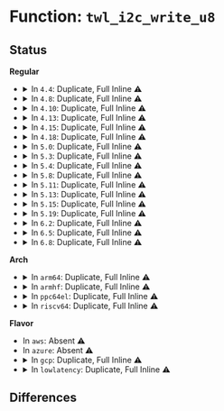 # Function: <code>twl_i2c_write_u8</code>

## Status
<b>Regular</b>
<ul>
<li>
<details>
<summary>In <code>4.4</code>: Duplicate, Full Inline ⚠️</summary>

**Collision:** Static Duplication

**Inline:** Full

**Transformation:** False

**Instances:**

```
In drivers/mfd/twl-core.c (ffffffff81587cfa)
Location: include/linux/i2c/twl.h:189
Inline: True
Inline callers:
  - drivers/mfd/twl-core.c:twl_probe
  - drivers/mfd/twl-core.c:twl_probe
  - drivers/mfd/twl-core.c:twl_probe
  - drivers/mfd/twl-core.c:twl_probe
  - drivers/mfd/twl-core.c:twl_probe
  - drivers/mfd/twl-core.c:twl_probe
  - drivers/mfd/twl-core.c:twl_probe
  - drivers/mfd/twl-core.c:twl_probe
```
```
In drivers/mfd/twl4030-irq.c (ffffffff81588c79)
Location: include/linux/i2c/twl.h:189
Inline: True
Inline callers:
  - drivers/mfd/twl4030-irq.c:twl4030_init_irq
```
```
In drivers/mfd/twl6030-irq.c (ffffffff81588fdf)
Location: include/linux/i2c/twl.h:189
Inline: True
Inline callers:
  - drivers/mfd/twl6030-irq.c:twl6030_interrupt_unmask
  - drivers/mfd/twl6030-irq.c:twl6030_interrupt_mask
  - drivers/mfd/twl6030-irq.c:twl6030_mmc_card_detect_config
  - drivers/mfd/twl6030-irq.c:twl6030_mmc_card_detect_config
```
```
In drivers/mfd/twl4030-audio.c (ffffffff81589342)
Location: include/linux/i2c/twl.h:189
Inline: True
Inline callers:
  - drivers/mfd/twl4030-audio.c:twl4030_audio_set_resource
  - drivers/mfd/twl4030-audio.c:twl4030_audio_probe
```
</details>
</li>
<li>
<details>
<summary>In <code>4.8</code>: Duplicate, Full Inline ⚠️</summary>

**Collision:** Static Duplication

**Inline:** Full

**Transformation:** False

**Instances:**

```
In drivers/mfd/twl-core.c (ffffffff815dcf91)
Location: include/linux/i2c/twl.h:189
Inline: True
Inline callers:
  - drivers/mfd/twl-core.c:twl_probe
  - drivers/mfd/twl-core.c:twl_probe
  - drivers/mfd/twl-core.c:twl_probe
  - drivers/mfd/twl-core.c:twl_probe
  - drivers/mfd/twl-core.c:twl_probe
  - drivers/mfd/twl-core.c:twl_probe
  - drivers/mfd/twl-core.c:twl_probe
  - drivers/mfd/twl-core.c:twl_probe
```
```
In drivers/mfd/twl4030-irq.c (ffffffff815ddcdd)
Location: include/linux/i2c/twl.h:189
Inline: True
Inline callers:
  - drivers/mfd/twl4030-irq.c:twl4030_init_irq
```
```
In drivers/mfd/twl6030-irq.c (ffffffff815de203)
Location: include/linux/i2c/twl.h:189
Inline: True
Inline callers:
  - drivers/mfd/twl6030-irq.c:twl6030_mmc_card_detect_config
  - drivers/mfd/twl6030-irq.c:twl6030_mmc_card_detect_config
  - drivers/mfd/twl6030-irq.c:twl6030_interrupt_mask
  - drivers/mfd/twl6030-irq.c:twl6030_interrupt_unmask
```
```
In drivers/mfd/twl4030-audio.c (ffffffff815de6d7)
Location: include/linux/i2c/twl.h:189
Inline: True
Inline callers:
  - drivers/mfd/twl4030-audio.c:twl4030_audio_probe
  - drivers/mfd/twl4030-audio.c:twl4030_audio_set_resource
```
</details>
</li>
<li>
<details>
<summary>In <code>4.10</code>: Duplicate, Full Inline ⚠️</summary>

**Collision:** Static Duplication

**Inline:** Full

**Transformation:** False

**Instances:**

```
In drivers/mfd/twl-core.c (ffffffff81609c61)
Location: include/linux/i2c/twl.h:189
Inline: True
Inline callers:
  - drivers/mfd/twl-core.c:twl_probe
  - drivers/mfd/twl-core.c:twl_probe
  - drivers/mfd/twl-core.c:twl_probe
  - drivers/mfd/twl-core.c:twl_probe
  - drivers/mfd/twl-core.c:twl_probe
  - drivers/mfd/twl-core.c:twl_probe
  - drivers/mfd/twl-core.c:twl_probe
  - drivers/mfd/twl-core.c:twl_probe
```
```
In drivers/mfd/twl4030-irq.c (ffffffff8160a96d)
Location: include/linux/i2c/twl.h:189
Inline: True
Inline callers:
  - drivers/mfd/twl4030-irq.c:twl4030_init_irq
```
```
In drivers/mfd/twl6030-irq.c (ffffffff8160ae93)
Location: include/linux/i2c/twl.h:189
Inline: True
Inline callers:
  - drivers/mfd/twl6030-irq.c:twl6030_mmc_card_detect_config
  - drivers/mfd/twl6030-irq.c:twl6030_mmc_card_detect_config
  - drivers/mfd/twl6030-irq.c:twl6030_interrupt_mask
  - drivers/mfd/twl6030-irq.c:twl6030_interrupt_unmask
```
```
In drivers/mfd/twl4030-audio.c (ffffffff8160b367)
Location: include/linux/i2c/twl.h:189
Inline: True
Inline callers:
  - drivers/mfd/twl4030-audio.c:twl4030_audio_probe
  - drivers/mfd/twl4030-audio.c:twl4030_audio_set_resource
```
</details>
</li>
<li>
<details>
<summary>In <code>4.13</code>: Duplicate, Full Inline ⚠️</summary>

**Collision:** Static Duplication

**Inline:** Full

**Transformation:** False

**Instances:**

```
In drivers/mfd/twl-core.c (ffffffff8161df57)
Location: include/linux/i2c/twl.h:189
Inline: True
Inline callers:
  - drivers/mfd/twl-core.c:twl_probe
  - drivers/mfd/twl-core.c:twl_probe
  - drivers/mfd/twl-core.c:twl_probe
  - drivers/mfd/twl-core.c:twl_probe
  - drivers/mfd/twl-core.c:twl_probe
  - drivers/mfd/twl-core.c:twl_probe
  - drivers/mfd/twl-core.c:twl_probe
  - drivers/mfd/twl-core.c:twl_probe
```
```
In drivers/mfd/twl4030-irq.c (ffffffff8161ec32)
Location: include/linux/i2c/twl.h:189
Inline: True
Inline callers:
  - drivers/mfd/twl4030-irq.c:twl4030_init_irq
```
```
In drivers/mfd/twl6030-irq.c (ffffffff8161efc3)
Location: include/linux/i2c/twl.h:189
Inline: True
Inline callers:
  - drivers/mfd/twl6030-irq.c:twl6030_mmc_card_detect_config
  - drivers/mfd/twl6030-irq.c:twl6030_mmc_card_detect_config
  - drivers/mfd/twl6030-irq.c:twl6030_interrupt_mask
  - drivers/mfd/twl6030-irq.c:twl6030_interrupt_unmask
```
```
In drivers/mfd/twl4030-audio.c (ffffffff8161f496)
Location: include/linux/i2c/twl.h:189
Inline: True
Inline callers:
  - drivers/mfd/twl4030-audio.c:twl4030_audio_probe
  - drivers/mfd/twl4030-audio.c:twl4030_audio_set_resource
```
</details>
</li>
<li>
<details>
<summary>In <code>4.15</code>: Duplicate, Full Inline ⚠️</summary>

**Collision:** Static Duplication

**Inline:** Full

**Transformation:** False

**Instances:**

```
In drivers/mfd/twl-core.c (ffffffff8168679d)
Location: include/linux/mfd/twl.h:189
Inline: True
Inline callers:
  - drivers/mfd/twl-core.c:twl_probe
  - drivers/mfd/twl-core.c:twl_probe
  - drivers/mfd/twl-core.c:twl_probe
  - drivers/mfd/twl-core.c:twl_probe
  - drivers/mfd/twl-core.c:twl_probe
  - drivers/mfd/twl-core.c:twl_probe
  - drivers/mfd/twl-core.c:twl_probe
  - drivers/mfd/twl-core.c:twl_probe
```
```
In drivers/mfd/twl4030-irq.c (ffffffff81687472)
Location: include/linux/mfd/twl.h:189
Inline: True
Inline callers:
  - drivers/mfd/twl4030-irq.c:twl4030_init_irq
```
```
In drivers/mfd/twl6030-irq.c (ffffffff81687803)
Location: include/linux/mfd/twl.h:189
Inline: True
Inline callers:
  - drivers/mfd/twl6030-irq.c:twl6030_mmc_card_detect_config
  - drivers/mfd/twl6030-irq.c:twl6030_mmc_card_detect_config
  - drivers/mfd/twl6030-irq.c:twl6030_interrupt_mask
  - drivers/mfd/twl6030-irq.c:twl6030_interrupt_unmask
```
```
In drivers/mfd/twl4030-audio.c (ffffffff81687cd6)
Location: include/linux/mfd/twl.h:189
Inline: True
Inline callers:
  - drivers/mfd/twl4030-audio.c:twl4030_audio_probe
  - drivers/mfd/twl4030-audio.c:twl4030_audio_set_resource
```
</details>
</li>
<li>
<details>
<summary>In <code>4.18</code>: Duplicate, Full Inline ⚠️</summary>

**Collision:** Static Duplication

**Inline:** Full

**Transformation:** False

**Instances:**

```
In drivers/mfd/twl-core.c (ffffffff816c27c0)
Location: include/linux/mfd/twl.h:189
Inline: True
Inline callers:
  - drivers/mfd/twl-core.c:twl_probe
  - drivers/mfd/twl-core.c:twl_probe
  - drivers/mfd/twl-core.c:twl_probe
  - drivers/mfd/twl-core.c:twl_probe
  - drivers/mfd/twl-core.c:twl_probe
  - drivers/mfd/twl-core.c:twl_probe
  - drivers/mfd/twl-core.c:twl_probe
  - drivers/mfd/twl-core.c:twl_probe
```
```
In drivers/mfd/twl4030-irq.c (ffffffff816c338a)
Location: include/linux/mfd/twl.h:189
Inline: True
Inline callers:
  - drivers/mfd/twl4030-irq.c:twl4030_init_irq
```
```
In drivers/mfd/twl6030-irq.c (ffffffff816c3972)
Location: include/linux/mfd/twl.h:189
Inline: True
Inline callers:
  - drivers/mfd/twl6030-irq.c:twl6030_mmc_card_detect_config
  - drivers/mfd/twl6030-irq.c:twl6030_mmc_card_detect_config
  - drivers/mfd/twl6030-irq.c:twl6030_interrupt_mask
  - drivers/mfd/twl6030-irq.c:twl6030_interrupt_unmask
```
```
In drivers/mfd/twl4030-audio.c (ffffffff816c3e53)
Location: include/linux/mfd/twl.h:189
Inline: True
Inline callers:
  - drivers/mfd/twl4030-audio.c:twl4030_audio_probe
  - drivers/mfd/twl4030-audio.c:twl4030_audio_set_resource
```
</details>
</li>
<li>
<details>
<summary>In <code>5.0</code>: Duplicate, Full Inline ⚠️</summary>

**Collision:** Static Duplication

**Inline:** Full

**Transformation:** False

**Instances:**

```
In drivers/mfd/twl-core.c (ffffffff816e38e8)
Location: include/linux/mfd/twl.h:189
Inline: True
Inline callers:
  - drivers/mfd/twl-core.c:twl_probe
  - drivers/mfd/twl-core.c:twl_probe
  - drivers/mfd/twl-core.c:twl_probe
  - drivers/mfd/twl-core.c:twl_probe
  - drivers/mfd/twl-core.c:twl_probe
  - drivers/mfd/twl-core.c:twl_probe
  - drivers/mfd/twl-core.c:twl_probe
  - drivers/mfd/twl-core.c:twl_probe
```
```
In drivers/mfd/twl4030-irq.c (ffffffff816e477a)
Location: include/linux/mfd/twl.h:189
Inline: True
Inline callers:
  - drivers/mfd/twl4030-irq.c:twl4030_init_irq
```
```
In drivers/mfd/twl6030-irq.c (ffffffff816e4d62)
Location: include/linux/mfd/twl.h:189
Inline: True
Inline callers:
  - drivers/mfd/twl6030-irq.c:twl6030_mmc_card_detect_config
  - drivers/mfd/twl6030-irq.c:twl6030_mmc_card_detect_config
  - drivers/mfd/twl6030-irq.c:twl6030_interrupt_mask
  - drivers/mfd/twl6030-irq.c:twl6030_interrupt_unmask
```
```
In drivers/mfd/twl4030-audio.c (ffffffff816e5243)
Location: include/linux/mfd/twl.h:189
Inline: True
Inline callers:
  - drivers/mfd/twl4030-audio.c:twl4030_audio_probe
  - drivers/mfd/twl4030-audio.c:twl4030_audio_set_resource
```
</details>
</li>
<li>
<details>
<summary>In <code>5.3</code>: Duplicate, Full Inline ⚠️</summary>

**Collision:** Static Duplication

**Inline:** Full

**Transformation:** False

**Instances:**

```
In drivers/mfd/twl-core.c (ffffffff8171d558)
Location: include/linux/mfd/twl.h:175
Inline: True
Inline callers:
  - drivers/mfd/twl-core.c:twl_probe
  - drivers/mfd/twl-core.c:twl_probe
  - drivers/mfd/twl-core.c:twl_probe
  - drivers/mfd/twl-core.c:twl_probe
  - drivers/mfd/twl-core.c:twl_probe
  - drivers/mfd/twl-core.c:twl_probe
  - drivers/mfd/twl-core.c:twl_probe
  - drivers/mfd/twl-core.c:twl_probe
```
```
In drivers/mfd/twl4030-irq.c (ffffffff8171de06)
Location: include/linux/mfd/twl.h:175
Inline: True
Inline callers:
  - drivers/mfd/twl4030-irq.c:twl4030_init_irq
```
```
In drivers/mfd/twl6030-irq.c (ffffffff8171e413)
Location: include/linux/mfd/twl.h:175
Inline: True
Inline callers:
  - drivers/mfd/twl6030-irq.c:twl6030_mmc_card_detect_config
  - drivers/mfd/twl6030-irq.c:twl6030_mmc_card_detect_config
  - drivers/mfd/twl6030-irq.c:twl6030_interrupt_mask
  - drivers/mfd/twl6030-irq.c:twl6030_interrupt_unmask
```
```
In drivers/mfd/twl4030-audio.c (ffffffff8171e89b)
Location: include/linux/mfd/twl.h:175
Inline: True
Inline callers:
  - drivers/mfd/twl4030-audio.c:twl4030_audio_probe
  - drivers/mfd/twl4030-audio.c:twl4030_audio_set_resource
```
</details>
</li>
<li>
<details>
<summary>In <code>5.4</code>: Duplicate, Full Inline ⚠️</summary>

**Collision:** Static Duplication

**Inline:** Full

**Transformation:** False

**Instances:**

```
In drivers/mfd/twl-core.c (ffffffff8174182b)
Location: include/linux/mfd/twl.h:175
Inline: True
Inline callers:
  - drivers/mfd/twl-core.c:twl_probe
  - drivers/mfd/twl-core.c:twl_probe
  - drivers/mfd/twl-core.c:twl_probe
  - drivers/mfd/twl-core.c:twl_probe
  - drivers/mfd/twl-core.c:twl_probe
  - drivers/mfd/twl-core.c:twl_probe
  - drivers/mfd/twl-core.c:twl_probe
  - drivers/mfd/twl-core.c:twl_probe
```
```
In drivers/mfd/twl4030-irq.c (ffffffff817420d6)
Location: include/linux/mfd/twl.h:175
Inline: True
Inline callers:
  - drivers/mfd/twl4030-irq.c:twl4030_init_irq
```
```
In drivers/mfd/twl6030-irq.c (ffffffff817426e3)
Location: include/linux/mfd/twl.h:175
Inline: True
Inline callers:
  - drivers/mfd/twl6030-irq.c:twl6030_mmc_card_detect_config
  - drivers/mfd/twl6030-irq.c:twl6030_mmc_card_detect_config
  - drivers/mfd/twl6030-irq.c:twl6030_interrupt_mask
  - drivers/mfd/twl6030-irq.c:twl6030_interrupt_unmask
```
```
In drivers/mfd/twl4030-audio.c (ffffffff81742b6b)
Location: include/linux/mfd/twl.h:175
Inline: True
Inline callers:
  - drivers/mfd/twl4030-audio.c:twl4030_audio_probe
  - drivers/mfd/twl4030-audio.c:twl4030_audio_set_resource
```
</details>
</li>
<li>
<details>
<summary>In <code>5.8</code>: Duplicate, Full Inline ⚠️</summary>

**Collision:** Static Duplication

**Inline:** Full

**Transformation:** False

**Instances:**

```
In drivers/mfd/twl-core.c (ffffffff817ff344)
Location: include/linux/mfd/twl.h:175
Inline: True
Inline callers:
  - drivers/mfd/twl-core.c:twl_probe
  - drivers/mfd/twl-core.c:twl_probe
  - drivers/mfd/twl-core.c:clocks_init
  - drivers/mfd/twl-core.c:clocks_init
  - drivers/mfd/twl-core.c:clocks_init
  - drivers/mfd/twl-core.c:clocks_init
  - drivers/mfd/twl-core.c:twl_read_idcode_register
  - drivers/mfd/twl-core.c:twl_read_idcode_register
```
```
In drivers/mfd/twl4030-irq.c (ffffffff817ffa10)
Location: include/linux/mfd/twl.h:175
Inline: True
```
```
In drivers/mfd/twl6030-irq.c (ffffffff8180021a)
Location: include/linux/mfd/twl.h:175
Inline: True
Inline callers:
  - drivers/mfd/twl6030-irq.c:twl6030_mmc_card_detect_config
  - drivers/mfd/twl6030-irq.c:twl6030_mmc_card_detect_config
  - drivers/mfd/twl6030-irq.c:twl6030_mmc_card_detect_config
  - drivers/mfd/twl6030-irq.c:twl6030_mmc_card_detect_config
  - drivers/mfd/twl6030-irq.c:twl6030_interrupt_mask
```
```
In drivers/mfd/twl4030-audio.c (ffffffff8180064b)
Location: include/linux/mfd/twl.h:175
Inline: True
Inline callers:
  - drivers/mfd/twl4030-audio.c:twl4030_audio_probe
  - drivers/mfd/twl4030-audio.c:twl4030_audio_set_resource
```
</details>
</li>
<li>
<details>
<summary>In <code>5.11</code>: Duplicate, Full Inline ⚠️</summary>

**Collision:** Static Duplication

**Inline:** Full

**Transformation:** False

**Instances:**

```
In drivers/mfd/twl-core.c (ffffffff81810774)
Location: include/linux/mfd/twl.h:175
Inline: True
Inline callers:
  - drivers/mfd/twl-core.c:twl_probe
  - drivers/mfd/twl-core.c:twl_probe
  - drivers/mfd/twl-core.c:clocks_init
  - drivers/mfd/twl-core.c:clocks_init
  - drivers/mfd/twl-core.c:clocks_init
  - drivers/mfd/twl-core.c:clocks_init
  - drivers/mfd/twl-core.c:twl_read_idcode_register
  - drivers/mfd/twl-core.c:twl_read_idcode_register
```
```
In drivers/mfd/twl4030-irq.c (ffffffff81810cb0)
Location: include/linux/mfd/twl.h:175
Inline: True
```
```
In drivers/mfd/twl6030-irq.c (ffffffff818112aa)
Location: include/linux/mfd/twl.h:175
Inline: True
Inline callers:
  - drivers/mfd/twl6030-irq.c:twl6030_mmc_card_detect_config
  - drivers/mfd/twl6030-irq.c:twl6030_mmc_card_detect_config
  - drivers/mfd/twl6030-irq.c:twl6030_mmc_card_detect_config
  - drivers/mfd/twl6030-irq.c:twl6030_mmc_card_detect_config
  - drivers/mfd/twl6030-irq.c:twl6030_interrupt_mask
```
```
In drivers/mfd/twl4030-audio.c (ffffffff8181164b)
Location: include/linux/mfd/twl.h:175
Inline: True
Inline callers:
  - drivers/mfd/twl4030-audio.c:twl4030_audio_probe
  - drivers/mfd/twl4030-audio.c:twl4030_audio_set_resource
```
</details>
</li>
<li>
<details>
<summary>In <code>5.13</code>: Duplicate, Full Inline ⚠️</summary>

**Collision:** Static Duplication

**Inline:** Full

**Transformation:** False

**Instances:**

```
In drivers/mfd/twl-core.c (ffffffff817f4f14)
Location: include/linux/mfd/twl.h:175
Inline: True
Inline callers:
  - drivers/mfd/twl-core.c:twl_probe
  - drivers/mfd/twl-core.c:twl_probe
  - drivers/mfd/twl-core.c:twl_probe
  - drivers/mfd/twl-core.c:twl_probe
  - drivers/mfd/twl-core.c:twl_probe
  - drivers/mfd/twl-core.c:twl_probe
  - drivers/mfd/twl-core.c:twl_probe
  - drivers/mfd/twl-core.c:twl_probe
```
```
In drivers/mfd/twl4030-irq.c (ffffffff817f5430)
Location: include/linux/mfd/twl.h:175
Inline: True
```
```
In drivers/mfd/twl6030-irq.c (ffffffff817f5a1a)
Location: include/linux/mfd/twl.h:175
Inline: True
Inline callers:
  - drivers/mfd/twl6030-irq.c:twl6030_mmc_card_detect_config
  - drivers/mfd/twl6030-irq.c:twl6030_mmc_card_detect_config
  - drivers/mfd/twl6030-irq.c:twl6030_mmc_card_detect_config
  - drivers/mfd/twl6030-irq.c:twl6030_mmc_card_detect_config
  - drivers/mfd/twl6030-irq.c:twl6030_interrupt_mask
```
```
In drivers/mfd/twl4030-audio.c (ffffffff817f5dbb)
Location: include/linux/mfd/twl.h:175
Inline: True
Inline callers:
  - drivers/mfd/twl4030-audio.c:twl4030_audio_probe
  - drivers/mfd/twl4030-audio.c:twl4030_audio_set_resource
```
</details>
</li>
<li>
<details>
<summary>In <code>5.15</code>: Duplicate, Full Inline ⚠️</summary>

**Collision:** Static Duplication

**Inline:** Full

**Transformation:** False

**Instances:**

```
In drivers/mfd/twl-core.c (ffffffff8187df84)
Location: include/linux/mfd/twl.h:175
Inline: True
Inline callers:
  - drivers/mfd/twl-core.c:twl_probe
  - drivers/mfd/twl-core.c:twl_probe
  - drivers/mfd/twl-core.c:twl_probe
  - drivers/mfd/twl-core.c:twl_probe
  - drivers/mfd/twl-core.c:twl_probe
  - drivers/mfd/twl-core.c:twl_probe
  - drivers/mfd/twl-core.c:twl_probe
  - drivers/mfd/twl-core.c:twl_probe
```
```
In drivers/mfd/twl4030-irq.c (ffffffff8187e5a5)
Location: include/linux/mfd/twl.h:175
Inline: True
```
```
In drivers/mfd/twl6030-irq.c (ffffffff8187ebaa)
Location: include/linux/mfd/twl.h:175
Inline: True
Inline callers:
  - drivers/mfd/twl6030-irq.c:twl6030_mmc_card_detect_config
  - drivers/mfd/twl6030-irq.c:twl6030_mmc_card_detect_config
  - drivers/mfd/twl6030-irq.c:twl6030_mmc_card_detect_config
  - drivers/mfd/twl6030-irq.c:twl6030_mmc_card_detect_config
  - drivers/mfd/twl6030-irq.c:twl6030_interrupt_mask
```
```
In drivers/mfd/twl4030-audio.c (ffffffff8187f04b)
Location: include/linux/mfd/twl.h:175
Inline: True
Inline callers:
  - drivers/mfd/twl4030-audio.c:twl4030_audio_probe
  - drivers/mfd/twl4030-audio.c:twl4030_audio_set_resource
```
</details>
</li>
<li>
<details>
<summary>In <code>5.19</code>: Duplicate, Full Inline ⚠️</summary>

**Collision:** Static Duplication

**Inline:** Full

**Transformation:** False

**Instances:**

```
In drivers/mfd/twl-core.c (ffffffff819c62ff)
Location: include/linux/mfd/twl.h:175
Inline: True
Inline callers:
  - drivers/mfd/twl-core.c:twl_probe
  - drivers/mfd/twl-core.c:twl_probe
  - drivers/mfd/twl-core.c:twl_probe
  - drivers/mfd/twl-core.c:twl_probe
  - drivers/mfd/twl-core.c:twl_probe
  - drivers/mfd/twl-core.c:twl_probe
  - drivers/mfd/twl-core.c:twl_probe
  - drivers/mfd/twl-core.c:twl_probe
```
```
In drivers/mfd/twl4030-irq.c (ffffffff819c6a85)
Location: include/linux/mfd/twl.h:175
Inline: True
```
```
In drivers/mfd/twl6030-irq.c (ffffffff819c7122)
Location: include/linux/mfd/twl.h:175
Inline: True
Inline callers:
  - drivers/mfd/twl6030-irq.c:twl6030_mmc_card_detect_config
  - drivers/mfd/twl6030-irq.c:twl6030_mmc_card_detect_config
  - drivers/mfd/twl6030-irq.c:twl6030_interrupt_mask
  - drivers/mfd/twl6030-irq.c:twl6030_interrupt_unmask
```
```
In drivers/mfd/twl4030-audio.c (ffffffff819c755b)
Location: include/linux/mfd/twl.h:175
Inline: True
Inline callers:
  - drivers/mfd/twl4030-audio.c:twl4030_audio_probe
  - drivers/mfd/twl4030-audio.c:twl4030_audio_set_resource
```
</details>
</li>
<li>
<details>
<summary>In <code>6.2</code>: Duplicate, Full Inline ⚠️</summary>

**Collision:** Static Duplication

**Inline:** Full

**Transformation:** False

**Instances:**

```
In drivers/mfd/twl-core.c (ffffffff81b3cd3c)
Location: include/linux/mfd/twl.h:175
Inline: True
Inline callers:
  - drivers/mfd/twl-core.c:twl_probe
  - drivers/mfd/twl-core.c:twl_probe
  - drivers/mfd/twl-core.c:twl_probe
  - drivers/mfd/twl-core.c:twl_probe
  - drivers/mfd/twl-core.c:twl_probe
  - drivers/mfd/twl-core.c:twl_probe
  - drivers/mfd/twl-core.c:twl_probe
  - drivers/mfd/twl-core.c:twl_probe
```
```
In drivers/mfd/twl4030-irq.c (ffffffff81b3d5e8)
Location: include/linux/mfd/twl.h:175
Inline: True
```
```
In drivers/mfd/twl6030-irq.c (ffffffff81b3de82)
Location: include/linux/mfd/twl.h:175
Inline: True
Inline callers:
  - drivers/mfd/twl6030-irq.c:twl6030_mmc_card_detect_config
  - drivers/mfd/twl6030-irq.c:twl6030_mmc_card_detect_config
  - drivers/mfd/twl6030-irq.c:twl6030_interrupt_mask
  - drivers/mfd/twl6030-irq.c:twl6030_interrupt_unmask
```
```
In drivers/mfd/twl4030-audio.c (ffffffff81b3e425)
Location: include/linux/mfd/twl.h:175
Inline: True
Inline callers:
  - drivers/mfd/twl4030-audio.c:twl4030_audio_probe
  - drivers/mfd/twl4030-audio.c:twl4030_audio_set_resource
```
</details>
</li>
<li>
<details>
<summary>In <code>6.5</code>: Duplicate, Full Inline ⚠️</summary>

**Collision:** Static Duplication

**Inline:** Full

**Transformation:** False

**Instances:**

```
In drivers/mfd/twl-core.c (ffffffff81b90222)
Location: include/linux/mfd/twl.h:177
Inline: True
Inline callers:
  - drivers/mfd/twl-core.c:twl_probe
  - drivers/mfd/twl-core.c:twl_probe
  - drivers/mfd/twl-core.c:twl_probe
  - drivers/mfd/twl-core.c:twl_probe
  - drivers/mfd/twl-core.c:twl_probe
  - drivers/mfd/twl-core.c:twl_probe
  - drivers/mfd/twl-core.c:twl_probe
  - drivers/mfd/twl-core.c:twl_probe
```
```
In drivers/mfd/twl4030-irq.c (ffffffff81b90a68)
Location: include/linux/mfd/twl.h:177
Inline: True
```
```
In drivers/mfd/twl6030-irq.c (ffffffff81b91312)
Location: include/linux/mfd/twl.h:177
Inline: True
Inline callers:
  - drivers/mfd/twl6030-irq.c:twl6030_mmc_card_detect_config
  - drivers/mfd/twl6030-irq.c:twl6030_mmc_card_detect_config
  - drivers/mfd/twl6030-irq.c:twl6030_interrupt_mask
  - drivers/mfd/twl6030-irq.c:twl6030_interrupt_unmask
```
```
In drivers/mfd/twl4030-audio.c (ffffffff81b918b5)
Location: include/linux/mfd/twl.h:177
Inline: True
Inline callers:
  - drivers/mfd/twl4030-audio.c:twl4030_audio_probe
  - drivers/mfd/twl4030-audio.c:twl4030_audio_set_resource
```
</details>
</li>
<li>
<details>
<summary>In <code>6.8</code>: Duplicate, Full Inline ⚠️</summary>

**Collision:** Static Duplication

**Inline:** Full

**Transformation:** False

**Instances:**

```
In drivers/mfd/twl-core.c (ffffffff81be4188)
Location: include/linux/mfd/twl.h:177
Inline: True
Inline callers:
  - drivers/mfd/twl-core.c:twl_probe
  - drivers/mfd/twl-core.c:twl_probe
  - drivers/mfd/twl-core.c:twl_probe
  - drivers/mfd/twl-core.c:twl_probe
  - drivers/mfd/twl-core.c:twl_probe
  - drivers/mfd/twl-core.c:twl_probe
  - drivers/mfd/twl-core.c:twl_probe
  - drivers/mfd/twl-core.c:twl_probe
```
```
In drivers/mfd/twl4030-irq.c (ffffffff81be49d8)
Location: include/linux/mfd/twl.h:177
Inline: True
```
```
In drivers/mfd/twl6030-irq.c (ffffffff81be52b2)
Location: include/linux/mfd/twl.h:177
Inline: True
Inline callers:
  - drivers/mfd/twl6030-irq.c:twl6030_mmc_card_detect_config
  - drivers/mfd/twl6030-irq.c:twl6030_mmc_card_detect_config
  - drivers/mfd/twl6030-irq.c:twl6030_interrupt_mask
  - drivers/mfd/twl6030-irq.c:twl6030_interrupt_unmask
```
```
In drivers/mfd/twl4030-audio.c (ffffffff81be5855)
Location: include/linux/mfd/twl.h:177
Inline: True
Inline callers:
  - drivers/mfd/twl4030-audio.c:twl4030_audio_probe
  - drivers/mfd/twl4030-audio.c:twl4030_audio_set_resource
```
</details>
</li>
</ul>
<b>Arch</b>
<ul>
<li>
<details>
<summary>In <code>arm64</code>: Duplicate, Full Inline ⚠️</summary>

**Collision:** Static Duplication

**Inline:** Full

**Transformation:** False

**Instances:**

```
In drivers/mfd/twl-core.c (ffff80001093d040)
Location: include/linux/mfd/twl.h:175
Inline: True
Inline callers:
  - drivers/mfd/twl-core.c:twl_probe
  - drivers/mfd/twl-core.c:twl_probe
  - drivers/mfd/twl-core.c:twl_probe
  - drivers/mfd/twl-core.c:twl_probe
  - drivers/mfd/twl-core.c:twl_probe
  - drivers/mfd/twl-core.c:twl_probe
  - drivers/mfd/twl-core.c:twl_probe
  - drivers/mfd/twl-core.c:twl_probe
```
```
In drivers/mfd/twl4030-irq.c (ffff80001093d9f0)
Location: include/linux/mfd/twl.h:175
Inline: True
Inline callers:
  - drivers/mfd/twl4030-irq.c:twl4030_init_irq
```
```
In drivers/mfd/twl6030-irq.c (ffff80001093dffc)
Location: include/linux/mfd/twl.h:175
Inline: True
Inline callers:
  - drivers/mfd/twl6030-irq.c:twl6030_mmc_card_detect_config
  - drivers/mfd/twl6030-irq.c:twl6030_mmc_card_detect_config
  - drivers/mfd/twl6030-irq.c:twl6030_interrupt_mask
  - drivers/mfd/twl6030-irq.c:twl6030_interrupt_unmask
  - drivers/mfd/twl6030-irq.c:twl6030_irq_thread
```
```
In drivers/mfd/twl4030-audio.c (ffff80001093eb28)
Location: include/linux/mfd/twl.h:175
Inline: True
Inline callers:
  - drivers/mfd/twl4030-audio.c:twl4030_audio_probe
  - drivers/mfd/twl4030-audio.c:twl4030_audio_set_resource
```
</details>
</li>
<li>
<details>
<summary>In <code>armhf</code>: Duplicate, Full Inline ⚠️</summary>

**Collision:** Static Duplication

**Inline:** Full

**Transformation:** False

**Instances:**

```
In drivers/gpio/gpio-twl4030.c (c0873028)
Location: include/linux/mfd/twl.h:175
Inline: True
Inline callers:
  - drivers/gpio/gpio-twl4030.c:twl_set
  - drivers/gpio/gpio-twl4030.c:twl_free
  - drivers/gpio/gpio-twl4030.c:twl_request
  - drivers/gpio/gpio-twl4030.c:twl_request
  - drivers/gpio/gpio-twl4030.c:twl_request
  - drivers/gpio/gpio-twl4030.c:twl_request
  - drivers/gpio/gpio-twl4030.c:twl4030_set_gpio_direction
```
```
In drivers/regulator/twl-regulator.c (c09575f0)
Location: include/linux/mfd/twl.h:175
Inline: True
Inline callers:
  - drivers/regulator/twl-regulator.c:twlreg_probe
  - drivers/regulator/twl-regulator.c:twl4030smps_set_voltage
  - drivers/regulator/twl-regulator.c:twl4030ldo_set_voltage_sel
  - drivers/regulator/twl-regulator.c:twl4030reg_set_mode
  - drivers/regulator/twl-regulator.c:twl4030reg_set_mode
  - drivers/regulator/twl-regulator.c:twl4030reg_set_mode
  - drivers/regulator/twl-regulator.c:twl4030reg_set_mode
  - drivers/regulator/twl-regulator.c:twl4030reg_disable
  - drivers/regulator/twl-regulator.c:twl4030reg_enable
```
```
In drivers/regulator/twl6030-regulator.c (c0958000)
Location: include/linux/mfd/twl.h:175
Inline: True
Inline callers:
  - drivers/regulator/twl6030-regulator.c:twl6030smps_set_voltage_sel
  - drivers/regulator/twl6030-regulator.c:twl6030ldo_set_voltage_sel
  - drivers/regulator/twl6030-regulator.c:twl6030reg_set_mode
  - drivers/regulator/twl6030-regulator.c:twl6030reg_disable
  - drivers/regulator/twl6030-regulator.c:twl6030reg_enable
```
```
In drivers/mfd/twl-core.c (c0a25ad8)
Location: include/linux/mfd/twl.h:175
Inline: True
Inline callers:
  - drivers/mfd/twl-core.c:twl_probe
  - drivers/mfd/twl-core.c:twl_probe
  - drivers/mfd/twl-core.c:twl_probe
  - drivers/mfd/twl-core.c:twl_probe
  - drivers/mfd/twl-core.c:twl_probe
  - drivers/mfd/twl-core.c:twl_probe
  - drivers/mfd/twl-core.c:twl_probe
  - drivers/mfd/twl-core.c:twl_probe
```
```
In drivers/mfd/twl4030-irq.c (c0a2644c)
Location: include/linux/mfd/twl.h:175
Inline: True
Inline callers:
  - drivers/mfd/twl4030-irq.c:twl4030_init_irq
```
```
In drivers/mfd/twl6030-irq.c (c0a26ab4)
Location: include/linux/mfd/twl.h:175
Inline: True
Inline callers:
  - drivers/mfd/twl6030-irq.c:twl6030_mmc_card_detect_config
  - drivers/mfd/twl6030-irq.c:twl6030_mmc_card_detect_config
  - drivers/mfd/twl6030-irq.c:twl6030_interrupt_mask
  - drivers/mfd/twl6030-irq.c:twl6030_interrupt_unmask
  - drivers/mfd/twl6030-irq.c:twl6030_irq_thread
```
```
In drivers/mfd/twl4030-power.c (c0a2777c)
Location: include/linux/mfd/twl.h:175
Inline: True
Inline callers:
  - drivers/mfd/twl4030-power.c:twl4030_power_probe
  - drivers/mfd/twl4030-power.c:twl4030_power_probe
  - drivers/mfd/twl4030-power.c:twl4030_power_probe
  - drivers/mfd/twl4030-power.c:twl4030_power_probe
  - drivers/mfd/twl4030-power.c:twl4030_power_probe
  - drivers/mfd/twl4030-power.c:twl4030_power_probe
  - drivers/mfd/twl4030-power.c:twl4030_power_probe
  - drivers/mfd/twl4030-power.c:twl4030_power_off
  - drivers/mfd/twl4030-power.c:twl4030_power_off
  - drivers/mfd/twl4030-power.c:twl4030_power_off
  - drivers/mfd/twl4030-power.c:twl4030_power_off
  - drivers/mfd/twl4030-power.c:twl4030_power_off
  - drivers/mfd/twl4030-power.c:twl4030_power_configure_scripts
  - drivers/mfd/twl4030-power.c:twl4030_power_configure_scripts
  - drivers/mfd/twl4030-power.c:twl4030_power_configure_scripts
  - drivers/mfd/twl4030-power.c:twl4030_power_configure_scripts
  - drivers/mfd/twl4030-power.c:twl4030_power_configure_scripts
  - drivers/mfd/twl4030-power.c:twl4030_power_configure_scripts
  - drivers/mfd/twl4030-power.c:twl4030_power_configure_scripts
  - drivers/mfd/twl4030-power.c:twl4030_power_configure_scripts
  - drivers/mfd/twl4030-power.c:twl4030_power_configure_scripts
  - drivers/mfd/twl4030-power.c:twl4030_power_configure_scripts
  - drivers/mfd/twl4030-power.c:twl4030_power_configure_scripts
  - drivers/mfd/twl4030-power.c:twl4030_power_configure_scripts
  - drivers/mfd/twl4030-power.c:twl4030_remove_script
  - drivers/mfd/twl4030-power.c:twl4030_remove_script
  - drivers/mfd/twl4030-power.c:twl4030_remove_script
  - drivers/mfd/twl4030-power.c:twl4030_remove_script
  - drivers/mfd/twl4030-power.c:twl4030_remove_script
  - drivers/mfd/twl4030-power.c:twl4030_remove_script
  - drivers/mfd/twl4030-power.c:twl4030_remove_script
```
```
In drivers/mfd/twl4030-audio.c (c0a282d4)
Location: include/linux/mfd/twl.h:175
Inline: True
Inline callers:
  - drivers/mfd/twl4030-audio.c:twl4030_audio_probe
  - drivers/mfd/twl4030-audio.c:twl4030_audio_set_resource
```
```
In drivers/rtc/rtc-twl.c (c0b8f278)
Location: include/linux/mfd/twl.h:175
Inline: True
Inline callers:
  - drivers/rtc/rtc-twl.c:twl_rtc_write_u8
```
</details>
</li>
<li>
<details>
<summary>In <code>ppc64el</code>: Duplicate, Full Inline ⚠️</summary>

**Collision:** Static Duplication

**Inline:** Full

**Transformation:** False

**Instances:**

```
In drivers/mfd/twl-core.c (c0000000009e4d04)
Location: include/linux/mfd/twl.h:175
Inline: True
Inline callers:
  - drivers/mfd/twl-core.c:twl_probe
  - drivers/mfd/twl-core.c:twl_probe
  - drivers/mfd/twl-core.c:twl_probe
  - drivers/mfd/twl-core.c:twl_probe
  - drivers/mfd/twl-core.c:twl_probe
  - drivers/mfd/twl-core.c:twl_probe
  - drivers/mfd/twl-core.c:twl_probe
  - drivers/mfd/twl-core.c:twl_probe
```
```
In drivers/mfd/twl4030-irq.c (c0000000009e5a60)
Location: include/linux/mfd/twl.h:175
Inline: True
Inline callers:
  - drivers/mfd/twl4030-irq.c:twl4030_init_irq
```
```
In drivers/mfd/twl6030-irq.c (c0000000009e63b0)
Location: include/linux/mfd/twl.h:175
Inline: True
Inline callers:
  - drivers/mfd/twl6030-irq.c:twl6030_mmc_card_detect_config
  - drivers/mfd/twl6030-irq.c:twl6030_mmc_card_detect_config
  - drivers/mfd/twl6030-irq.c:twl6030_interrupt_mask
  - drivers/mfd/twl6030-irq.c:twl6030_interrupt_unmask
  - drivers/mfd/twl6030-irq.c:twl6030_irq_thread
```
```
In drivers/mfd/twl4030-audio.c (c0000000009e71bc)
Location: include/linux/mfd/twl.h:175
Inline: True
Inline callers:
  - drivers/mfd/twl4030-audio.c:twl4030_audio_probe
  - drivers/mfd/twl4030-audio.c:twl4030_audio_set_resource
```
</details>
</li>
<li>
<details>
<summary>In <code>riscv64</code>: Duplicate, Full Inline ⚠️</summary>

**Collision:** Static Duplication

**Inline:** Full

**Transformation:** False

**Instances:**

```
In drivers/mfd/twl-core.c (ffffffe0005b1190)
Location: include/linux/mfd/twl.h:175
Inline: True
Inline callers:
  - drivers/mfd/twl-core.c:twl_probe
  - drivers/mfd/twl-core.c:twl_probe
  - drivers/mfd/twl-core.c:twl_probe
  - drivers/mfd/twl-core.c:twl_probe
  - drivers/mfd/twl-core.c:twl_probe
  - drivers/mfd/twl-core.c:twl_probe
  - drivers/mfd/twl-core.c:twl_probe
  - drivers/mfd/twl-core.c:twl_probe
```
```
In drivers/mfd/twl4030-irq.c (ffffffe0005b1b6c)
Location: include/linux/mfd/twl.h:175
Inline: True
Inline callers:
  - drivers/mfd/twl4030-irq.c:twl4030_init_irq
```
```
In drivers/mfd/twl6030-irq.c (ffffffe0005b2082)
Location: include/linux/mfd/twl.h:175
Inline: True
Inline callers:
  - drivers/mfd/twl6030-irq.c:twl6030_mmc_card_detect_config
  - drivers/mfd/twl6030-irq.c:twl6030_mmc_card_detect_config
  - drivers/mfd/twl6030-irq.c:twl6030_interrupt_mask
  - drivers/mfd/twl6030-irq.c:twl6030_interrupt_unmask
  - drivers/mfd/twl6030-irq.c:twl6030_irq_thread
```
```
In drivers/mfd/twl4030-audio.c (ffffffe0005b2950)
Location: include/linux/mfd/twl.h:175
Inline: True
Inline callers:
  - drivers/mfd/twl4030-audio.c:twl4030_audio_probe
  - drivers/mfd/twl4030-audio.c:twl4030_audio_set_resource
```
</details>
</li>
</ul>
<b>Flavor</b>
<ul>
<li>
In <code>aws</code>: Absent ⚠️
</li>
<li>
In <code>azure</code>: Absent ⚠️
</li>
<li>
<details>
<summary>In <code>gcp</code>: Duplicate, Full Inline ⚠️</summary>

**Collision:** Static Duplication

**Inline:** Full

**Transformation:** False

**Instances:**

```
In drivers/mfd/twl-core.c (ffffffff81734ceb)
Location: include/linux/mfd/twl.h:175
Inline: True
Inline callers:
  - drivers/mfd/twl-core.c:twl_probe
  - drivers/mfd/twl-core.c:twl_probe
  - drivers/mfd/twl-core.c:twl_probe
  - drivers/mfd/twl-core.c:twl_probe
  - drivers/mfd/twl-core.c:twl_probe
  - drivers/mfd/twl-core.c:twl_probe
  - drivers/mfd/twl-core.c:twl_probe
  - drivers/mfd/twl-core.c:twl_probe
```
```
In drivers/mfd/twl4030-irq.c (ffffffff81735596)
Location: include/linux/mfd/twl.h:175
Inline: True
Inline callers:
  - drivers/mfd/twl4030-irq.c:twl4030_init_irq
```
```
In drivers/mfd/twl6030-irq.c (ffffffff81735ba3)
Location: include/linux/mfd/twl.h:175
Inline: True
Inline callers:
  - drivers/mfd/twl6030-irq.c:twl6030_mmc_card_detect_config
  - drivers/mfd/twl6030-irq.c:twl6030_mmc_card_detect_config
  - drivers/mfd/twl6030-irq.c:twl6030_interrupt_mask
  - drivers/mfd/twl6030-irq.c:twl6030_interrupt_unmask
```
```
In drivers/mfd/twl4030-audio.c (ffffffff8173602b)
Location: include/linux/mfd/twl.h:175
Inline: True
Inline callers:
  - drivers/mfd/twl4030-audio.c:twl4030_audio_probe
  - drivers/mfd/twl4030-audio.c:twl4030_audio_set_resource
```
</details>
</li>
<li>
<details>
<summary>In <code>lowlatency</code>: Duplicate, Full Inline ⚠️</summary>

**Collision:** Static Duplication

**Inline:** Full

**Transformation:** False

**Instances:**

```
In drivers/mfd/twl-core.c (ffffffff8175012b)
Location: include/linux/mfd/twl.h:175
Inline: True
Inline callers:
  - drivers/mfd/twl-core.c:twl_probe
  - drivers/mfd/twl-core.c:twl_probe
  - drivers/mfd/twl-core.c:twl_probe
  - drivers/mfd/twl-core.c:twl_probe
  - drivers/mfd/twl-core.c:twl_probe
  - drivers/mfd/twl-core.c:twl_probe
  - drivers/mfd/twl-core.c:twl_probe
  - drivers/mfd/twl-core.c:twl_probe
```
```
In drivers/mfd/twl4030-irq.c (ffffffff817509d6)
Location: include/linux/mfd/twl.h:175
Inline: True
Inline callers:
  - drivers/mfd/twl4030-irq.c:twl4030_init_irq
```
```
In drivers/mfd/twl6030-irq.c (ffffffff81750fe3)
Location: include/linux/mfd/twl.h:175
Inline: True
Inline callers:
  - drivers/mfd/twl6030-irq.c:twl6030_mmc_card_detect_config
  - drivers/mfd/twl6030-irq.c:twl6030_mmc_card_detect_config
  - drivers/mfd/twl6030-irq.c:twl6030_interrupt_mask
  - drivers/mfd/twl6030-irq.c:twl6030_interrupt_unmask
```
```
In drivers/mfd/twl4030-audio.c (ffffffff8175146b)
Location: include/linux/mfd/twl.h:175
Inline: True
Inline callers:
  - drivers/mfd/twl4030-audio.c:twl4030_audio_probe
  - drivers/mfd/twl4030-audio.c:twl4030_audio_set_resource
```
</details>
</li>
</ul>

## Differences
